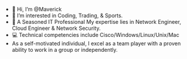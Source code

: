 - 👋 Hi, I’m @Maverick
- 👀 I’m interested in Coding, Trading, & Sports.
- 🌱 A Seasoned IT Professional My expertise lies in Network Engineer, Cloud Engineer & Network Security.
- 💻 Technical competencies include Cisco/Windows/Linux/Unix/Mac
- As a self-motivated individual, I excel as a team player with a proven ability to work in a group or independently. 
